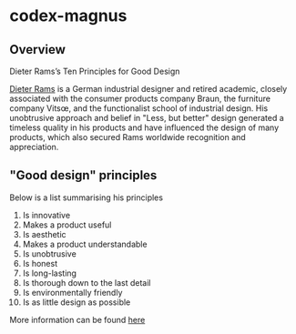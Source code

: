 # codex-magnus

## Overview
Dieter Rams’s Ten Principles for Good Design

[Dieter Rams](https://en.wikipedia.org/wiki/Dieter_Rams) is a German industrial designer and retired academic, closely associated with the consumer products company Braun, the furniture company Vitsœ, and the functionalist school of industrial design. His unobtrusive approach and belief in "Less, but better" design generated a timeless quality in his products and have influenced the design of many products, which also secured Rams worldwide recognition and appreciation.

## "Good design" principles
Below is a list summarising his principles

1. Is innovative 
2. Makes a product useful
3. Is aesthetic
4. Makes a product understandable
5. Is unobtrusive
6. Is honest
7. Is long-lasting
8. Is thorough down to the last detail
9. Is environmentally friendly
10. Is as little design as possible

More information can be found [here](https://www.vitsoe.com/us/about/good-design)
